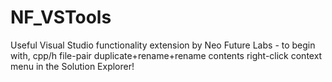 # NF_VSTools
Useful Visual Studio functionality extension by Neo Future Labs - to begin with, cpp/h file-pair duplicate+rename+rename contents right-click context menu in the Solution Explorer!
